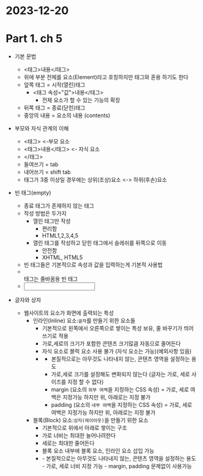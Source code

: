 # 2023-12-20
# Part 1. ch 5

- 기본 문법
  - <태그>내용</태그>
  - 위에 부분 전체를 요소(Element)라고 호칭하지만 태그와 혼용 하기도 한다
  - 앞쪽 태그 = 시작(열린)태그
    - <태그 속성="값">내용</태그>
      - 전체 요소가 할 수 있는 기능의 확장
  - 뒤쪽 태그 = 종료(닫힌)태그
  - 중앙의 내용 = 요소의 내용 (contents)

- 부모와 자식 관계의 이해
  - <태그>   <-부모 요소
  -    <태그>내용</태그> <- 자식 요소
  - </태그>
  - 들여쓰기 = tab
  - 내어쓰기 = shift tab
  - 태그가 3중 이상일 경우에는 상위(조상)요소 <-> 하위(후손)요소

- 빈 태그(empty)
  - 종료 태그가 존재하지 않는 태그
  - 작성 방법은 두가지
    - 열린 태그만 작성
      - 편리함
      - HTML1,2,3,4,5
    - 열린 태그를 작성하고 닫힌 태그에서 슬레쉬를 뒤쪽으로 이동
      - 안전함
      - XHTML, HTML5
  - 빈 태그들은 기본적으로 속성과 값을 입력하는게 기본적 사용법
  - <br> 태그는 줄바꿈용 빈 태그
  - <input type=" "/>

- 글자와 상자
  - 웹사이트의 요소가 화면에 출력되는 특성
    - 인라인(Inline) 요소:`글자`를 만들기 위한 요소들
      - 기본적으로 왼쪽에서 오른쪽으로 쌓이는 특성 보유, 줄 바꾸기가 띄어쓰기로 적용
      - 가로,세로의 크기가 포함한 콘텐츠 크기많큼 자동으로 줄어든다
      - 자식 요소로 블럭 요소 사용 불가 (자식 요소는 가능)(예외사항 있음)
      - <span></span>
        - 본질적으로는 아무것도 나타내지 않는, 콘텐츠 영역을 설정하는 용도
        - 가로,세로 크기를 설정해도 변화되지 않는다 (글자는 가로, 세로 사이즈를 지정 할 수 없다)
        - margin (요소의 `외부 여백`을 지정하는 CSS 속성) = 가로, 세로 여백은 지정가능 하지만 위, 아래로는 지정 불가
        - padding (요소의 `내부 여백`을 지정하는 CSS 속성) = 가로, 세로 여백은 지정가능 하지만 위, 아래로는 지정 불가
    - 블록(Block) 요소:`상자(레이아웃)`을 만들기 위한 요소
      - 기본적으로 위에서 아래로 쌓이는 구조
      - 가로 너비는 최대한 늘어나려한다
      - 세로는 최대한 줄어든다
      - 블록 요소 내부에 블록 요소, 인라인 요소 삽입 가능
      - <div></div>
        - 본질적으로는 아무것도 나타내지 않는, 콘텐츠 영역을 설정하는 용도
        - 가로, 세로 너비 지정 가능
        - margin, padding 문제없이 사용가능
